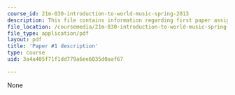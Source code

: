```yaml
---
course_id: 21m-030-introduction-to-world-music-spring-2013
description: This file contains information regarding first paper assignment.
file_location: /coursemedia/21m-030-introduction-to-world-music-spring-2013/3a4a405f71f1dd779a6ee6035d0aaf67_MIT21M_030S13_paper1.pdf
file_type: application/pdf
layout: pdf
title: 'Paper #1 description'
type: course
uid: 3a4a405f71f1dd779a6ee6035d0aaf67

---
```

None